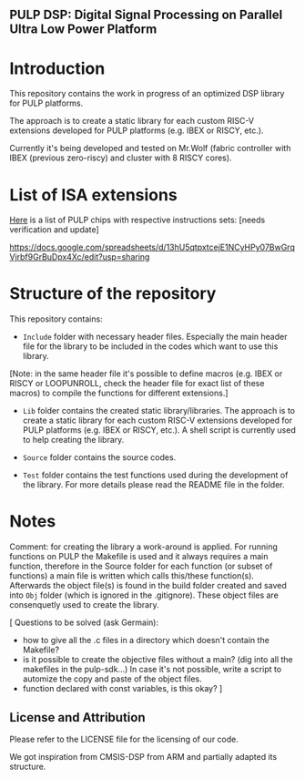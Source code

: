 ## PULP DSP: Digital Signal Processing on Parallel Ultra Low Power Platform

# Introduction

This repository contains the work in progress of an optimized DSP library for PULP platforms.

The approach is to create a static library for each custom RISC-V extensions developed for PULP platforms (e.g. IBEX or RISCY, etc.).

Currently it's being developed and tested on Mr.Wolf (fabric controller with IBEX (previous zero-riscy) and cluster with 8 RISCY cores).

# List of ISA extensions

[Here](https://docs.google.com/spreadsheets/d/13hU5qtpxtcejE1NCyHPy07BwGrqVjrbf9GrBuDpx4Xc/edit?usp=sharing) is a list of PULP chips with respective instructions sets: [needs verification and update]

https://docs.google.com/spreadsheets/d/13hU5qtpxtcejE1NCyHPy07BwGrqVjrbf9GrBuDpx4Xc/edit?usp=sharing

# Structure of the repository

This repository contains:

- `Include` folder with necessary header files. Especially the main header file for the library to be included in the codes which want to use this library.

[Note: in the same header file it's possible to define macros (e.g. IBEX or RISCY or LOOPUNROLL, check the header file for exact list of these macros) to compile the functions for different extensions.]

- `Lib` folder contains the created static library/libraries. The approach is to create a static library for each custom RISC-V extensions developed for PULP platforms (e.g. IBEX or RISCY, etc.). A shell script is currently used to help creating the library.

- `Source` folder contains the source codes.

- `Test` folder contains the test functions used during the development of the library. For more details please read the README file in the folder.

# Notes

Comment: for creating the library a work-around is applied. For running functions on PULP the Makefile is used and it always requires a main function, therefore in the Source folder for each function (or subset of functions) a main file is written which calls this/these function(s). Afterwards the object file(s) is found in the build folder created and saved into `Obj` folder (which is ignored in the .gitignore). These object files are consenquetly used to create the library.

[
Questions to be solved (ask Germain):

- how to give all the .c files in a directory which doesn't contain the Makefile?
- is it possible to create the objective files without a main? (dig into all the makefiles in the pulp-sdk...) In case it's not possible, write a script to automize the copy and paste of the object files.
- function declared with const variables, is this okay?
]


## License and Attribution
Please refer to the LICENSE file for the licensing of our code.

We got inspiration from CMSIS-DSP from ARM and partially adapted its structure.



